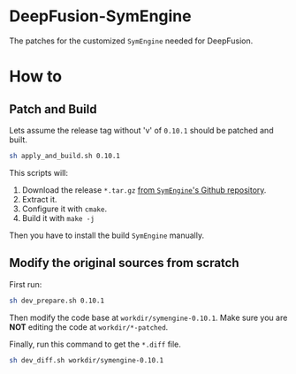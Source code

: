 # DeepFusion-SymEngine
The patches for the customized `SymEngine` needed for DeepFusion. 

# How to

## Patch and Build
Lets assume the release tag without 'v' of `0.10.1` should be patched and built. 
```bash
sh apply_and_build.sh 0.10.1
```
This scripts will:
1. Download the release `*.tar.gz` [from `SymEngine`'s Github repository](https://github.com/symengine/symengine/releases).
2. Extract it.
3. Configure it with `cmake`.
4. Build it with `make -j`

Then you have to install the build `SymEngine` manually.

## Modify the original sources from scratch
First run:
```bash
sh dev_prepare.sh 0.10.1
```
Then modify the code base at `workdir/symengine-0.10.1`.
Make sure you are **NOT** editing the code at `workdir/*-patched`.

Finally, run this command to get the `*.diff` file.
```bash
sh dev_diff.sh workdir/symengine-0.10.1
```